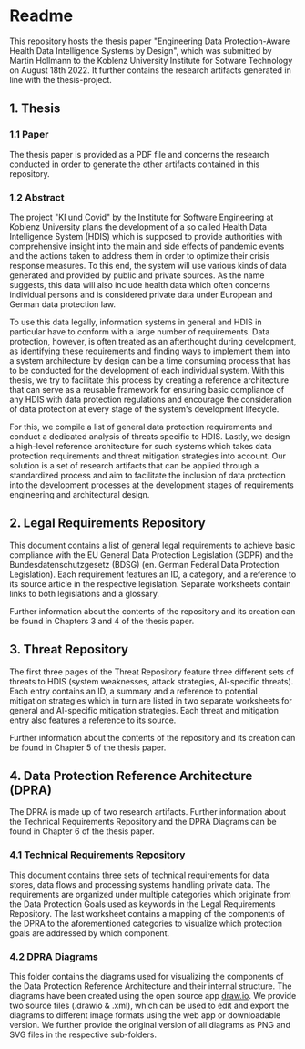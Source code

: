 ﻿# Readme
This repository hosts the thesis paper "Engineering Data Protection-Aware Health Data Intelligence Systems by Design", which was submitted by Martin Hollmann to the Koblenz University Institute for Sotware Technology on August 18th 2022. It further contains the research artifacts generated in line with the thesis-project.

## 1. Thesis 
### 1.1 Paper
The thesis paper is provided as a PDF file and concerns the research conducted in order to generate the other artifacts contained in this repository.
### 1.2 Abstract
The project "KI und Covid" by the Institute for Software Engineering at Koblenz University plans the development of a so called Health Data Intelligence System (HDIS) which is supposed to provide authorities with comprehensive insight into the main and side effects of pandemic events and the actions taken to address them in order to optimize their crisis response measures. To this end, the system will use various kinds of data generated and provided by public and private sources. As the name suggests, this data will also include health data which often concerns individual persons and is considered private data under European and German data protection law.
        
To use this data legally, information systems in general and HDIS in particular have to conform with a large number of requirements. Data protection, however, is often treated as an afterthought during development, as identifying these requirements and finding ways to implement them into a system architecture by design can be a time consuming process that has to be conducted for the development of each individual system. With this thesis, we try to facilitate this process by creating a reference architecture that can serve as a reusable framework for ensuring basic compliance of any HDIS with data protection regulations and encourage the consideration of data protection at every stage of the system's development lifecycle.
        
For this, we compile a list of general data protection requirements and conduct a dedicated analysis of threats specific to HDIS. Lastly, we design a high-level reference architecture for such systems which takes data protection requirements and threat mitigation strategies into account. Our solution is a set of research artifacts that can be applied through a standardized process and aim to facilitate the inclusion of data protection into the development processes at the development stages of requirements engineering and architectural design.

## 2. Legal Requirements Repository
This document contains a list of general legal requirements to achieve basic compliance with the EU General Data Protection Legislation (GDPR) and the Bundesdatenschutzgesetz (BDSG) (en. German Federal Data Protection Legislation). Each requirement features an ID, a category, and a reference to its source article in the respective legislation. Separate worksheets contain links to both legislations and a glossary.

Further information about the contents of the repository and its creation can be found in Chapters 3 and 4 of the thesis paper.

## 3. Threat Repository
The first three pages of the Threat Repository feature three different sets of threats to HDIS (system weaknesses, attack strategies, AI-specific threats). Each entry contains an ID, a summary and a reference to potential mitigation strategies which in turn are listed in two separate worksheets for general and AI-specific mitigation strategies. Each threat and mitigation entry also features a reference to its source. 

Further information about the contents of the repository and its creation can be found in Chapter 5 of the thesis paper.

## 4. Data Protection Reference Architecture (DPRA)
The DPRA is made up of two research artifacts. Further information about the Technical Requirements Repository and the DPRA Diagrams can be found in Chapter 6 of the thesis paper.
### 4.1 Technical Requirements Repository
This document contains three sets of technical requirements for data stores, data flows and processing systems handling private data. The requirements are organized under multiple categories which originate from the Data Protection Goals used as keywords in the Legal Requirements Repository. The last worksheet contains a mapping of the components of the DPRA to the aforementioned categories to visualize which protection goals are addressed by which component.
### 4.2 DPRA Diagrams
This folder contains the diagrams used for visualizing the components of the Data Protection Reference Architecture and their internal structure. The diagrams have been created using the open source app [draw.io](https://www.draw.io/). We provide two source files (.drawio & .xml), which can be used to edit and export the diagrams to different image formats using the web app or downloadable version. 
We further provide the original version of all diagrams as PNG and SVG files in the respective sub-folders. 
